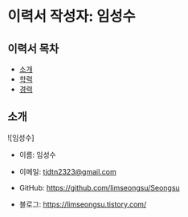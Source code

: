 # 이력서 작성자: 임성수

## 이력서 목차

- [소개](#소개)
- [학력](#학력)
- [경력](#경력)

## 소개

![임성수]

- 이름: 임성수
- 이메일: tjdtn2323@gmail.com
- GitHub: https://github.com/limseongsu/Seongsu
- 블로그: https://limseongsu.tistory.com/
  

  ##




